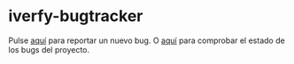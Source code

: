 # iverfy-bugtracker
Pulse [aquí](https://github.com/adrianlopez87/iverfy-bugtracker/issues/new) para reportar un nuevo bug. O [aquí](https://github.com/adrianlopez87/iverfy-bugtracker/issues) para comprobar el estado de los bugs del proyecto.
